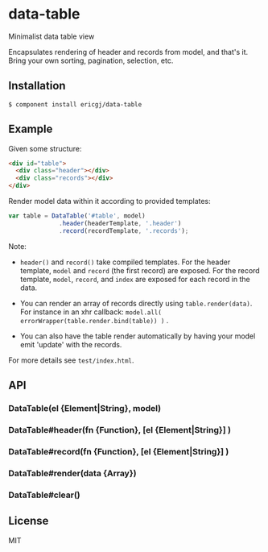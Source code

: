 
# data-table

  Minimalist data table view

  Encapsulates rendering of header and records from model, and that's it.
  Bring your own sorting, pagination, selection, etc.
  
## Installation

    $ component install ericgj/data-table

## Example

Given some structure:
```html
<div id="table">
  <div class="header"></div>
  <div class="records"></div>
</div>
```

Render model data within it according to provided templates:
```javascript
var table = DataTable('#table', model)
              .header(headerTemplate, '.header')
              .record(recordTemplate, '.records');

```

Note:

- `header()` and `record()` take compiled templates.
For the header template, `model` and `record` (the first record) are exposed.
For the record template, `model`, `record`, and `index` are exposed for each
record in the data.

- You can render an array of records directly using `table.render(data)`. 
For instance in an xhr callback: `model.all( errorWrapper(table.render.bind(table)) )` .

- You can also have the table render automatically by having your model emit
'update' with the records.

For more details see `test/index.html`.


## API

### DataTable(el {Element|String}, model)

### DataTable#header(fn {Function}, [el {Element|String}] )

### DataTable#record(fn {Function}, [el {Element|String}] )

### DataTable#render(data {Array}) 

### DataTable#clear()


## License

  MIT
